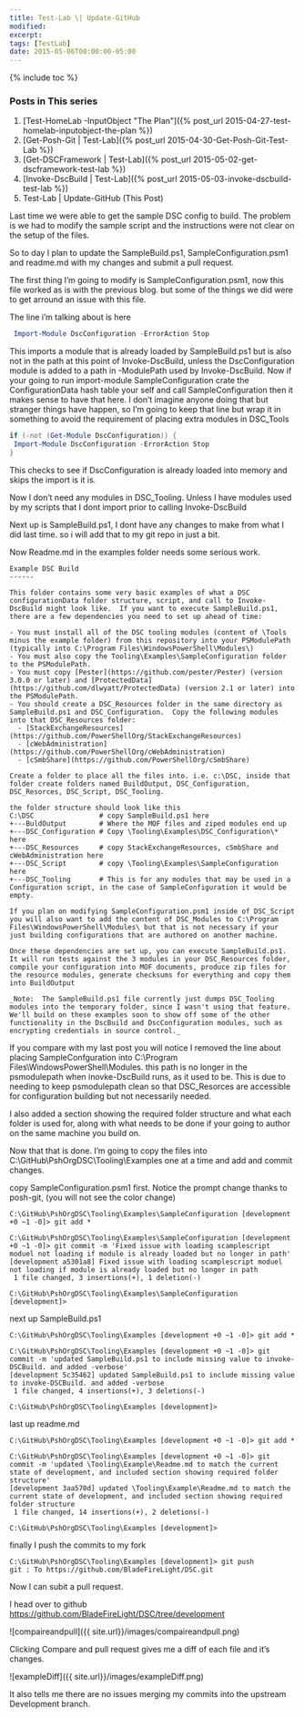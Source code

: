 ```yaml
---
title: Test-Lab \| Update-GitHub
modified:
excerpt:
tags: [TestLab]
date: 2015-05-06T00:00:00-05:00
---
```

{% include toc %}

### Posts in This series

1. [Test-HomeLab -InputObject "The Plan"]({% post_url 2015-04-27-test-homelab-inputobject-the-plan %})
2. [Get-Posh-Git \| Test-Lab]({% post_url 2015-04-30-Get-Posh-Git-Test-Lab %})
3. [Get-DSCFramework \| Test-Lab]({% post_url 2015-05-02-get-dscframework-test-lab %})
4. [Invoke-DscBuild \| Test-Lab]({% post_url 2015-05-03-invoke-dscbuild-test-lab %})
5. Test-Lab \| Update-GitHub (This Post)

Last time we were able to get the sample DSC config to build. The problem is we had to modify the sample script and the instructions were not clear on the setup of the files.

So to day I plan to update the SampleBuild.ps1, SampleConfiguration.psm1 and readme.md with my changes and submit a pull request.

The first thing I’m going to modify is SampleConfiguration.psm1, now this file worked as is with the previous blog. but some of the things we did were to get arround an issue with this file.

The line i’m talking about is here

~~~ powershell
 Import-Module DscConfiguration -ErrorAction Stop
~~~

This imports a module that is already loaded by SampleBuild.ps1 but is also not in the path at this point of Invoke-DscBuild, unless the DscConfiguration module is added to a path in -ModulePath used by Invoke-DscBuild.  Now if your going to run import-module SampleConfiguration crate the ConfigurationData hash table your self and call SampleConfiguration then it makes sense to have that here. I don’t imagine anyone doing that but stranger things have happen, so I’m going to keep that line but wrap it in something to avoid the requirement of placing extra modules in DSC_Tools

~~~ powershell
if (-not (Get-Module DscConfiguration)) {
 Import-Module DscConfiguration -ErrorAction Stop
}
~~~

This checks to see if DscConfiguration is already loaded into memory and skips the import is it is.

Now I don’t need any modules in DSC_Tooling. Unless I have modules used by my scripts that I dont import prior to calling Invoke-DscBuild

Next up is SampleBuild.ps1, I dont have any changes to make from what I did last time. so i will add that to my git repo in just a bit.

Now Readme.md in the examples folder needs some serious work.

~~~
Example DSC Build
------

This folder contains some very basic examples of what a DSC configurationData folder structure, script, and call to Invoke-DscBuild might look like.  If you want to execute SampleBuild.ps1, there are a few dependencies you need to set up ahead of time:

- You must install all of the DSC tooling modules (content of \Tools minus the example folder) from this repository into your PSModulePath (typically into C:\Program Files\WindowsPowerShell\Modules\)
- You must also copy the Tooling\Examples\SampleConfiguration folder to the PSModulePath.
- You must copy [Pester](https://github.com/pester/Pester) (version 3.0.0 or later) and [ProtectedData](https://github.com/dlwyatt/ProtectedData) (version 2.1 or later) into the PSModulePath.
- You should create a DSC_Resources folder in the same directory as SampleBuild.ps1 and DSC_Configuration.  Copy the following modules into that DSC_Resources folder:
  - [StackExchangeResources](https://github.com/PowerShellOrg/StackExchangeResources)
  - [cWebAdministration](https://github.com/PowerShellOrg/cWebAdministration)
  - [cSmbShare](https://github.com/PowerShellOrg/cSmbShare)

Create a folder to place all the files into. i.e. c:\DSC, inside that folder create folders named BuildOutput, DSC_Configuration, DSC_Resorces, DSC_Script, DSC_Tooling.

the folder structure should look like this
C:\DSC                # copy SampleBuild.ps1 here
+---BuldOutput        # Where the MOF files and ziped modules end up
+---DSC_Configuration # Copy \Tooling\Examples\DSC_Configuration\*  here
+---DSC_Resources     # copy StackExchangeResources, cSmbShare and cWebAdministration here
+---DSC_Script        # copy \Tooling\Examples\SampleConfiguration here
+---DSC_Tooling       # This is for any modules that may be used in a Configuration script, in the case of SampleConfiguration it would be empty.

If you plan on modifying SampleConfiguration.psm1 inside of DSC_Script you will also want to add the content of DSC_Modules to C:\Program Files\WindowsPowerShell\Modules\ but that is not necessary if your just building configurations that are authored on another machine.

Once these dependencies are set up, you can execute SampleBuild.ps1.  It will run tests against the 3 modules in your DSC_Resources folder, compile your configuration into MOF documents, produce zip files for the resource modules, generate checksums for everything and copy them into BuildOutput

_Note:  The SampleBuild.ps1 file currently just dumps DSC_Tooling modules into the temporary folder, since I wasn't using that feature.  We'll build on these examples soon to show off some of the other functionality in the DscBuild and DscConfiguration modules, such as encrypting credentials in source control._
~~~

If you compare with my last post you will notice I removed the line about placing SampleConfguration into C:\Program Files\WindowsPowerShell\Modules\. this path is no longer in the psmodulepath when inovke-DscBuild runs, as it used to be. This is due to needing to keep psmodulepath clean so that DSC_Resorces are accessible for configuration building but not necessarily needed.

I also added a section showing the required folder structure and what each folder is used for, along with what needs to be done if your going to author on the same machine you build on.

Now that that is done. I’m going to copy the files into C:\GitHub\PshOrgDSC\Tooling\Examples one at a time and add and commit changes.

copy SampleConfiguration.psm1 first. Notice the prompt change thanks to posh-git, (you will not see the color change)

~~~
C:\GitHub\PshOrgDSC\Tooling\Examples\SampleConfiguration [development +0 ~1 -0]> git add *

C:\GitHub\PshOrgDSC\Tooling\Examples\SampleConfiguration [development +0 ~1 -0]> git commit -m 'Fixed issue with loading scamplescript moduel not loading if module is already loaded but no longer in path'
[development a5301a8] Fixed issue with loading scamplescript moduel not loading if module is already loaded but no longer in path
 1 file changed, 3 insertions(+), 1 deletion(-)

C:\GitHub\PshOrgDSC\Tooling\Examples\SampleConfiguration [development]>
~~~

next up SampleBuild.ps1

~~~
C:\GitHub\PshOrgDSC\Tooling\Examples [development +0 ~1 -0]> git add *

C:\GitHub\PshOrgDSC\Tooling\Examples [development +0 ~1 -0]> git commit -m 'updated SampleBuild.ps1 to include missing value to invoke-DSCBuild. and added -verbose'
[development 5c35462] updated SampleBuild.ps1 to include missing value to invoke-DSCBuild. and added -verbose
 1 file changed, 4 insertions(+), 3 deletions(-)

C:\GitHub\PshOrgDSC\Tooling\Examples [development]>
~~~

last up readme.md

~~~
C:\GitHub\PshOrgDSC\Tooling\Examples [development +0 ~1 -0]> git add *

C:\GitHub\PshOrgDSC\Tooling\Examples [development +0 ~1 -0]> git commit -m 'updated \Tooling\Example\Readme.md to match the current state of development, and included section showing required folder structure'
[development 3aa570d] updated \Tooling\Example\Readme.md to match the current state of development, and included section showing required folder structure
 1 file changed, 14 insertions(+), 2 deletions(-)

C:\GitHub\PshOrgDSC\Tooling\Examples [development]>
~~~

finally I push the commits to my fork

~~~
C:\GitHub\PshOrgDSC\Tooling\Examples [development]> git push
git : To https://github.com/BladeFireLight/DSC.git
~~~

Now I can subit a pull request.

I head over to github https://github.com/BladeFireLight/DSC/tree/development

![compaireandpull]({{ site.url}}/images/compaireandpull.png)

Clicking Compare and pull request gives me a diff of each file and it’s changes.

![exampleDiff]({{ site.url}}/images/exampleDiff.png)

It also tells me there are no issues merging my commits into the upstream Development branch.